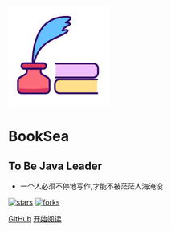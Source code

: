 ![logo](_media/logo.png)

# BookSea

## To Be Java Leader

- 一个人必须不停地写作,才能不被茫茫人海淹没
    
[![stars](https://badgen.net/github/stars/fuzhengwei/fuzhengwei.github.io?icon=github&color=4ab8a1)](https://github.com/fuzhengwei/fuzhengwei.github.io) [![forks](https://badgen.net/github/forks/fuzhengwei/fuzhengwei.github.io?icon=github&color=4ab8a1)](https://github.com/fuzhengwei/fuzhengwei.github.io) 

[GitHub](<https://github.com/BookSea-zheng/BookSea-zheng.github.io>)
[开始阅读](README.md)
